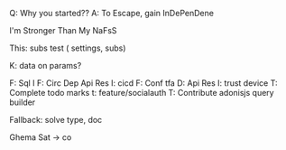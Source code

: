   Q:  Why you started??
  A: To Escape, gain InDePenDene
  
  I'm Stronger Than My NaFsS 


This:
subs
test ( settings, subs)


K: data on params?

F: Sql I
F: Circ Dep Api Res
I: cicd
F: Conf tfa
D: Api Res
I: trust device
T: Complete todo marks
t: feature/socialauth
T: Contribute adonisjs query builder


Fallback: solve type, doc


Ghema
Sat -> co